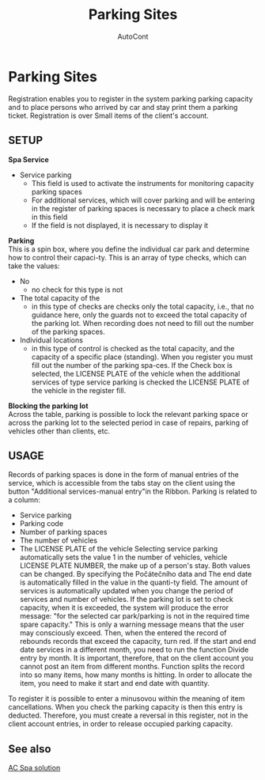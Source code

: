﻿---
    title: "Parking Sites"
    author: AutoCont
    ms.date: 04/30/2018
    ms.topic: article
    ms.prod: dynamics-nav-2017
    ms.contentlocale: en
    ms.lasthandoff: 04/30/2018
---

# Parking Sites

Registration enables you to register in the system parking parking capacity and to place persons who arrived by car and stay print them a parking ticket. Registration is over Small items of the client's account.

## SETUP
**Spa Service**  
-	Service parking
	- 	This field is used to activate the instruments for monitoring capacity parking spaces
	- 	For additional services, which will cover parking and will be entering in the register of parking spaces is necessary to place a check mark in this field
	- 	If the field is not displayed, it is necessary to display it

**Parking**  
This is a spin box, where you define the individual car park and determine how to control their capaci-ty. This is an array of type checks, which can take the values:
-	No
	- 	no check for this type is not
-	The total capacity of the
	- 	in this type of checks are checks only the total capacity, i.e., that no guidance here, only the guards not to exceed the total capacity of the parking lot. When recording does not need to fill out the number of the parking spaces. 
-	Individual locations
	- 	in this type of control is checked as the total capacity, and the capacity of a specific place (standing). When you register you must fill out the number of the parking spa-ces. 
If the Check box is selected, the LICENSE PLATE of the vehicle when the additional services of type service parking is checked the LICENSE PLATE of the vehicle in the register fill.

**Blocking the parking lot**  
Across the table, parking is possible to lock the relevant parking space or across the parking lot to the selected period in case of repairs, parking of vehicles other than clients, etc.

## USAGE
Records of parking spaces is done in the form of manual entries of the service, which is accessible from the tabs stay on the client using the button "Additional services-manual entry"in the Ribbon. Parking is related to a column: 
-	Service parking
-	Parking code
-	Number of parking spaces
-	The number of vehicles
-	The LICENSE PLATE of the vehicle 
Selecting service parking automatically sets the value 1 in the number of vehicles, vehicle LICENSE PLATE NUMBER, the make up of a person's stay. Both values can be changed. 
By specifying the Počátečního data and The end date is automatically filled in the value in the quanti-ty field. The amount of services is automatically updated when you change the period of services and number of vehicles.
If the parking lot is set to check capacity, when it is exceeded, the system will produce the error message: "for the selected car park/parking is not in the required time spare capacity." This is only a warning message means that the user may consciously exceed. Then, when the entered the record of rebounds records that exceed the capacity, turn red.
If the start and end date services in a different month, you need to run the function Divide entry by month. It is important, therefore, that on the client account you cannot post an item from different months. Function splits the record into so many items, how many months is hitting. 
In order to allocate the item, you need to make it start and end date with quantity.

To register it is possible to enter a minusovou within the meaning of item cancellations. When you check the parking capacity is then this entry is deducted. Therefore, you must create a reversal in this register, not in the client account entries, in order to release occupied parking capacity.  



## <a name="see-also"></a>See also
[AC Spa solution](ac-spa-solution.md)